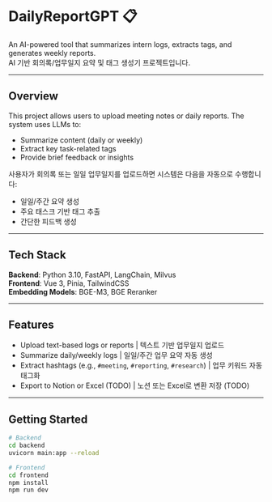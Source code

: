 # DailyReportGPT 📋  
An AI-powered tool that summarizes intern logs, extracts tags, and generates weekly reports.  
AI 기반 회의록/업무일지 요약 및 태그 생성기 프로젝트입니다.

---

## Overview
This project allows users to upload meeting notes or daily reports. The system uses LLMs to:
- Summarize content (daily or weekly)
- Extract key task-related tags
- Provide brief feedback or insights

사용자가 회의록 또는 일일 업무일지를 업로드하면 시스템은 다음을 자동으로 수행합니다:
- 일일/주간 요약 생성  
- 주요 태스크 기반 태그 추출  
- 간단한 피드백 생성

---

## Tech Stack
**Backend**: Python 3.10, FastAPI, LangChain, Milvus  
**Frontend**: Vue 3, Pinia, TailwindCSS  
**Embedding Models**: BGE-M3, BGE Reranker

---

## Features
- Upload text-based logs or reports | 텍스트 기반 업무일지 업로드
- Summarize daily/weekly logs | 일일/주간 업무 요약 자동 생성
- Extract hashtags (e.g., `#meeting`, `#reporting`, `#research`) | 업무 키워드 자동 태그화
- Export to Notion or Excel (TODO) | 노션 또는 Excel로 변환 저장 (TODO)

---

## Getting Started

```bash
# Backend
cd backend
uvicorn main:app --reload

# Frontend
cd frontend
npm install
npm run dev
```
